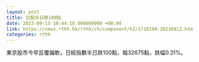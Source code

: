 ```yaml
---
layout: post
title: 日股半日跌100點
date: 2023-09-13 10:44:18.000000000 +08:00
link: https://news.rthk.hk/rthk/ch/component/k2/1718104-20230913.htm
categories: rthk
---
```


東京股市今早反覆偏軟，日經指數半日跌100點，報32675點，跌幅0.31%。
